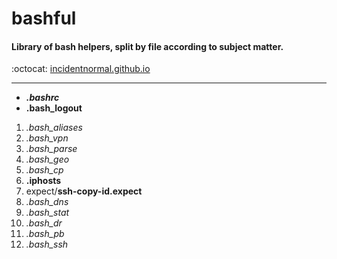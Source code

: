 # bashful
#### Library of bash helpers, split by file according to subject matter.
:octocat: [incidentnormal.github.io](https://incidentnormal.github.io)
- - - -
+ **_.bashrc_**
+ **.bash_logout**

1. *.bash_aliases*
2. *.bash_vpn*
3. *.bash_parse*
4. *.bash_geo*
5. *.bash_cp*
 1. **.iphosts**
 2. expect/**ssh-copy-id.expect**
6. *.bash_dns*
7. *.bash_stat*
8. *.bash_dr*
9. *.bash_pb*
10. *.bash_ssh*








